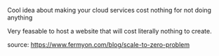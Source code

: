 Cool idea about making your cloud services cost nothing for not doing anything

Very feasable to host a website that will cost literally nothing to create.

source: https://www.fermyon.com/blog/scale-to-zero-problem